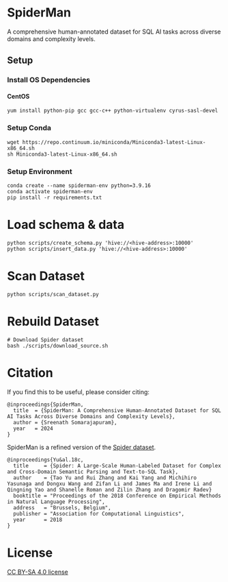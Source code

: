# SpiderMan
A comprehensive human-annotated dataset for SQL AI tasks across diverse domains and complexity levels.

## Setup
### Install OS Dependencies
#### CentOS
```
yum install python-pip gcc gcc-c++ python-virtualenv cyrus-sasl-devel
```

### Setup Conda
```
wget https://repo.continuum.io/miniconda/Miniconda3-latest-Linux-x86_64.sh
sh Miniconda3-latest-Linux-x86_64.sh
```
### Setup Environment
```
conda create --name spiderman-env python=3.9.16
conda activate spiderman-env
pip install -r requirements.txt
```

# Load schema & data
```
python scripts/create_schema.py 'hive://<hive-address>:10000'
python scripts/insert_data.py 'hive://<hive-address>:10000'
```

# Scan Dataset
```
python scripts/scan_dataset.py
```

# Rebuild Dataset
```
# Download Spider dataset
bash ./scripts/download_source.sh
```

# Citation

If you find this to be useful, please consider citing:
```
@inproceedings{SpiderMan,
  title  = {SpiderMan: A Comprehensive Human-Annotated Dataset for SQL AI Tasks Across Diverse Domains and Complexity Levels},
  author = {Sreenath Somarajapuram},
  year   = 2024
}
```
SpiderMan is a refined version of the [Spider dataset](https://yale-lily.github.io/spider).
```
@inproceedings{Yu&al.18c,
  title     = {Spider: A Large-Scale Human-Labeled Dataset for Complex and Cross-Domain Semantic Parsing and Text-to-SQL Task},
  author    = {Tao Yu and Rui Zhang and Kai Yang and Michihiro Yasunaga and Dongxu Wang and Zifan Li and James Ma and Irene Li and Qingning Yao and Shanelle Roman and Zilin Zhang and Dragomir Radev}
  booktitle = "Proceedings of the 2018 Conference on Empirical Methods in Natural Language Processing",
  address   = "Brussels, Belgium",
  publisher = "Association for Computational Linguistics",
  year      = 2018
}
```

# License

[CC BY-SA 4.0 license](https://creativecommons.org/licenses/by-sa/4.0/legalcode)
